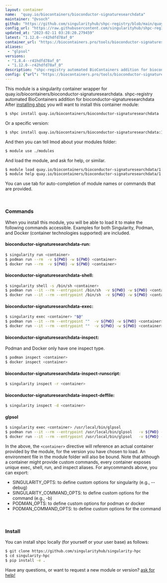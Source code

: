 ```yaml
---
layout: container
name:  "quay.io/biocontainers/bioconductor-signaturesearchdata"
maintainer: "@vsoch"
github: "https://github.com/singularityhub/shpc-registry/blob/main/quay.io/biocontainers/bioconductor-signaturesearchdata/container.yaml"
config_url: "https://raw.githubusercontent.com/singularityhub/shpc-registry/main/quay.io/biocontainers/bioconductor-signaturesearchdata/container.yaml"
updated_at: "2023-02-11 03:28:20.279459"
latest: "1.12.0--r42hdfd78af_0"
container_url: "https://biocontainers.pro/tools/bioconductor-signaturesearchdata"
aliases:
 - "glpsol"
versions:
 - "1.8.4--r41hdfd78af_0"
 - "1.12.0--r42hdfd78af_0"
description: "shpc-registry automated BioContainers addition for bioconductor-signaturesearchdata"
config: {"url": "https://biocontainers.pro/tools/bioconductor-signaturesearchdata", "maintainer": "@vsoch", "description": "shpc-registry automated BioContainers addition for bioconductor-signaturesearchdata", "latest": {"1.12.0--r42hdfd78af_0": "sha256:dabaf27917f3e60815c2e6768129c66a7b4724b572024119ec01c8242bf493c0"}, "tags": {"1.8.4--r41hdfd78af_0": "sha256:bb88caf6f711e35a82121714d3b2b1554dc8c8e0565ec18548c1288306923b06", "1.12.0--r42hdfd78af_0": "sha256:dabaf27917f3e60815c2e6768129c66a7b4724b572024119ec01c8242bf493c0"}, "docker": "quay.io/biocontainers/bioconductor-signaturesearchdata", "aliases": {"glpsol": "/usr/local/bin/glpsol"}}
---
```


This module is a singularity container wrapper for quay.io/biocontainers/bioconductor-signaturesearchdata.
shpc-registry automated BioContainers addition for bioconductor-signaturesearchdata
After [installing shpc](#install) you will want to install this container module:


```bash
$ shpc install quay.io/biocontainers/bioconductor-signaturesearchdata
```

Or a specific version:

```bash
$ shpc install quay.io/biocontainers/bioconductor-signaturesearchdata:1.12.0--r42hdfd78af_0
```

And then you can tell lmod about your modules folder:

```bash
$ module use ./modules
```

And load the module, and ask for help, or similar.

```bash
$ module load quay.io/biocontainers/bioconductor-signaturesearchdata/1.12.0--r42hdfd78af_0
$ module help quay.io/biocontainers/bioconductor-signaturesearchdata/1.12.0--r42hdfd78af_0
```

You can use tab for auto-completion of module names or commands that are provided.

<br>

### Commands

When you install this module, you will be able to load it to make the following commands accessible.
Examples for both Singularity, Podman, and Docker (container technologies supported) are included.

#### bioconductor-signaturesearchdata-run:

```bash
$ singularity run <container>
$ podman run --rm  -v ${PWD} -w ${PWD} <container>
$ docker run --rm  -v ${PWD} -w ${PWD} <container>
```

#### bioconductor-signaturesearchdata-shell:

```bash
$ singularity shell -s /bin/sh <container>
$ podman run --it --rm --entrypoint /bin/sh  -v ${PWD} -w ${PWD} <container>
$ docker run --it --rm --entrypoint /bin/sh  -v ${PWD} -w ${PWD} <container>
```

#### bioconductor-signaturesearchdata-exec:

```bash
$ singularity exec <container> "$@"
$ podman run --it --rm --entrypoint ""  -v ${PWD} -w ${PWD} <container> "$@"
$ docker run --it --rm --entrypoint ""  -v ${PWD} -w ${PWD} <container> "$@"
```

#### bioconductor-signaturesearchdata-inspect:

Podman and Docker only have one inspect type.

```bash
$ podman inspect <container>
$ docker inspect <container>
```

#### bioconductor-signaturesearchdata-inspect-runscript:

```bash
$ singularity inspect -r <container>
```

#### bioconductor-signaturesearchdata-inspect-deffile:

```bash
$ singularity inspect -d <container>
```


#### glpsol

```bash
$ singularity exec <container> /usr/local/bin/glpsol
$ podman run --it --rm --entrypoint /usr/local/bin/glpsol   -v ${PWD} -w ${PWD} <container> -c " $@"
$ docker run --it --rm --entrypoint /usr/local/bin/glpsol   -v ${PWD} -w ${PWD} <container> -c " $@"
```



In the above, the `<container>` directive will reference an actual container provided
by the module, for the version you have chosen to load. An environment file in the
module folder will also be bound. Note that although a container
might provide custom commands, every container exposes unique exec, shell, run, and
inspect aliases. For anycommands above, you can export:

 - SINGULARITY_OPTS: to define custom options for singularity (e.g., --debug)
 - SINGULARITY_COMMAND_OPTS: to define custom options for the command (e.g., -b)
 - PODMAN_OPTS: to define custom options for podman or docker
 - PODMAN_COMMAND_OPTS: to define custom options for the command

<br>

### Install

You can install shpc locally (for yourself or your user base) as follows:

```bash
$ git clone https://github.com/singularityhub/singularity-hpc
$ cd singularity-hpc
$ pip install -e .
```

Have any questions, or want to request a new module or version? [ask for help!](https://github.com/singularityhub/singularity-hpc/issues)